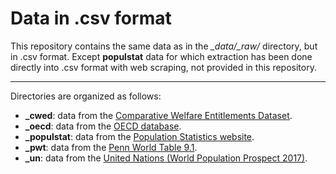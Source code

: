 # Data in .csv format

This repository contains the same data as in the *_data/_raw/* directory, but in .csv format. Except **populstat** data for which extraction has been done directly into .csv format with web scraping, not provided in this repository.

---

Directories are organized as follows:

- **_cwed**: data from the [Comparative Welfare Entitlements Dataset](http://cwed2.org/).
- **_oecd**: data from the [OECD database](https://data.oecd.org/).
- **_populstat**: data from the [Population Statistics website](http://www.populstat.info/).
- **_pwt**: data from the [Penn World Table 9.1](https://www.rug.nl/ggdc/productivity/pwt/).
- **_un**: data from the [United Nations (World Population Prospect 2017)](https://population.un.org/wpp/).
